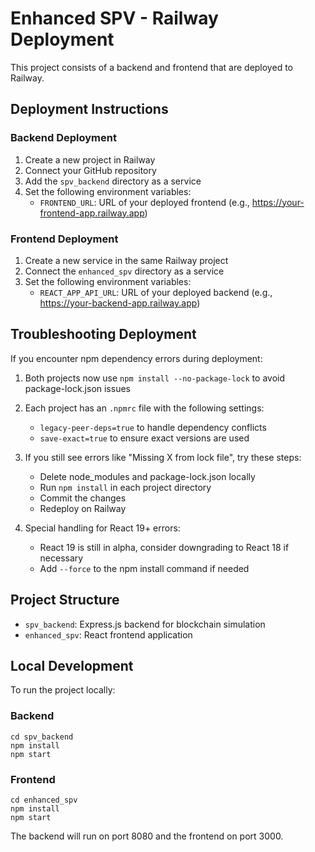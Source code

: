 # Enhanced SPV - Railway Deployment

This project consists of a backend and frontend that are deployed to Railway.

## Deployment Instructions

### Backend Deployment

1. Create a new project in Railway
2. Connect your GitHub repository
3. Add the `spv_backend` directory as a service
4. Set the following environment variables:
   - `FRONTEND_URL`: URL of your deployed frontend (e.g., https://your-frontend-app.railway.app)

### Frontend Deployment

1. Create a new service in the same Railway project
2. Connect the `enhanced_spv` directory as a service
3. Set the following environment variables:
   - `REACT_APP_API_URL`: URL of your deployed backend (e.g., https://your-backend-app.railway.app)

## Troubleshooting Deployment

If you encounter npm dependency errors during deployment:

1. Both projects now use `npm install --no-package-lock` to avoid package-lock.json issues
2. Each project has an `.npmrc` file with the following settings:
   - `legacy-peer-deps=true` to handle dependency conflicts
   - `save-exact=true` to ensure exact versions are used

3. If you still see errors like "Missing X from lock file", try these steps:
   - Delete node_modules and package-lock.json locally
   - Run `npm install` in each project directory
   - Commit the changes
   - Redeploy on Railway

4. Special handling for React 19+ errors:
   - React 19 is still in alpha, consider downgrading to React 18 if necessary
   - Add `--force` to the npm install command if needed

## Project Structure

- `spv_backend`: Express.js backend for blockchain simulation
- `enhanced_spv`: React frontend application

## Local Development

To run the project locally:

### Backend
```
cd spv_backend
npm install
npm start
```

### Frontend
```
cd enhanced_spv
npm install
npm start
```

The backend will run on port 8080 and the frontend on port 3000. 